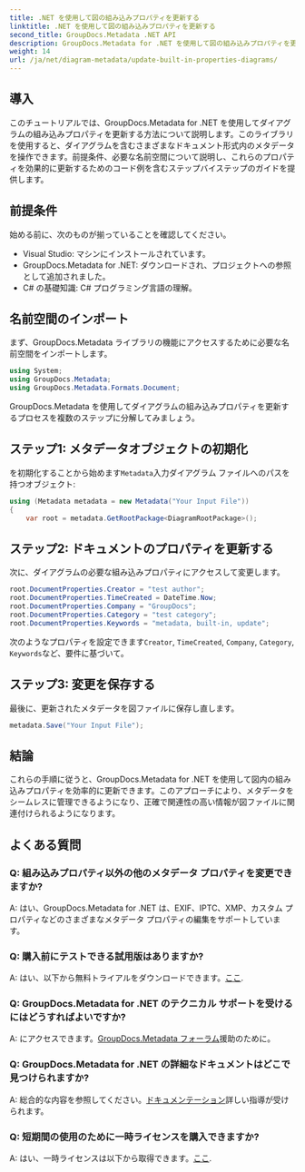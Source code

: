 ```yaml
---
title: .NET を使用して図の組み込みプロパティを更新する
linktitle: .NET を使用して図の組み込みプロパティを更新する
second_title: GroupDocs.Metadata .NET API
description: GroupDocs.Metadata for .NET を使用して図の組み込みプロパティを更新する方法を学びます。コード例を使用してメタデータをシームレスに変更します。
weight: 14
url: /ja/net/diagram-metadata/update-built-in-properties-diagrams/
---
```

## 導入
このチュートリアルでは、GroupDocs.Metadata for .NET を使用してダイアグラムの組み込みプロパティを更新する方法について説明します。このライブラリを使用すると、ダイアグラムを含むさまざまなドキュメント形式内のメタデータを操作できます。前提条件、必要な名前空間について説明し、これらのプロパティを効果的に更新するためのコード例を含むステップバイステップのガイドを提供します。

## 前提条件

始める前に、次のものが揃っていることを確認してください。

- Visual Studio: マシンにインストールされています。
- GroupDocs.Metadata for .NET: ダウンロードされ、プロジェクトへの参照として追加されました。
- C# の基礎知識: C# プログラミング言語の理解。

## 名前空間のインポート

まず、GroupDocs.Metadata ライブラリの機能にアクセスするために必要な名前空間をインポートします。

```csharp
using System;
using GroupDocs.Metadata;
using GroupDocs.Metadata.Formats.Document;
```

GroupDocs.Metadata を使用してダイアグラムの組み込みプロパティを更新するプロセスを複数のステップに分解してみましょう。

## ステップ1: メタデータオブジェクトの初期化

を初期化することから始めます`Metadata`入力ダイアグラム ファイルへのパスを持つオブジェクト:

```csharp
using (Metadata metadata = new Metadata("Your Input File"))
{
    var root = metadata.GetRootPackage<DiagramRootPackage>();
```

## ステップ2: ドキュメントのプロパティを更新する

次に、ダイアグラムの必要な組み込みプロパティにアクセスして変更します。

```csharp
root.DocumentProperties.Creator = "test author";
root.DocumentProperties.TimeCreated = DateTime.Now;
root.DocumentProperties.Company = "GroupDocs";
root.DocumentProperties.Category = "test category";
root.DocumentProperties.Keywords = "metadata, built-in, update";
```

次のようなプロパティを設定できます`Creator`, `TimeCreated`, `Company`, `Category`, `Keywords`など、要件に基づいて。

## ステップ3: 変更を保存する

最後に、更新されたメタデータを図ファイルに保存し直します。

```csharp
metadata.Save("Your Input File");
```

## 結論

これらの手順に従うと、GroupDocs.Metadata for .NET を使用して図内の組み込みプロパティを効率的に更新できます。このアプローチにより、メタデータをシームレスに管理できるようになり、正確で関連性の高い情報が図ファイルに関連付けられるようになります。


## よくある質問

### Q: 組み込みプロパティ以外の他のメタデータ プロパティを変更できますか?
A: はい、GroupDocs.Metadata for .NET は、EXIF、IPTC、XMP、カスタム プロパティなどのさまざまなメタデータ プロパティの編集をサポートしています。

### Q: 購入前にテストできる試用版はありますか?
 A: はい、以下から無料トライアルをダウンロードできます。[ここ](https://releases.groupdocs.com/).

### Q: GroupDocs.Metadata for .NET のテクニカル サポートを受けるにはどうすればよいですか?
 A: にアクセスできます。[GroupDocs.Metadata フォーラム](https://forum.groupdocs.com/c/metadata/14)援助のために。

### Q: GroupDocs.Metadata for .NET の詳細なドキュメントはどこで見つけられますか?
 A: 総合的な内容を参照してください。[ドキュメンテーション](https://tutorials.groupdocs.com/metadata/net/)詳しい指導が受けられます。

### Q: 短期間の使用のために一時ライセンスを購入できますか?
 A: はい、一時ライセンスは以下から取得できます。[ここ](https://purchase.groupdocs.com/temporary-license/).